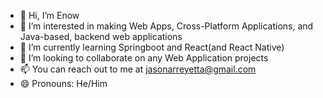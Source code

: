 - 👋 Hi, I’m Enow
- 👀 I’m interested in making Web Apps, Cross-Platform Applications, and Java-based, backend web applications
- 🌱 I’m currently learning Springboot and React(and React Native)
- 💞️ I’m looking to collaborate on any Web Application projects
- 📫 You can reach out to me at jasonarreyetta@gmail.com
- 😄 Pronouns: He/Him


<!--- - ⚡ Fun fact: --->

<!---
Enow-Jason/Enow-Jason is a ✨ special ✨ repository because its `README.md` (this file) appears on your GitHub profile.
You can click the Preview link to take a look at your changes.
--->
